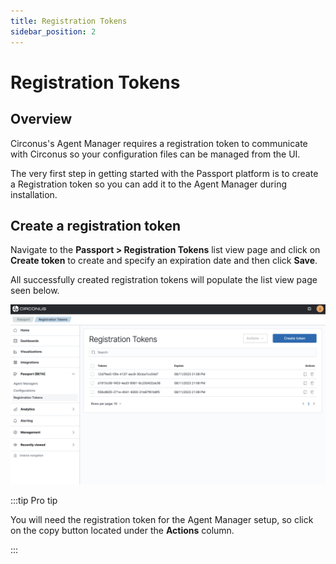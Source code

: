 ```yaml
---
title: Registration Tokens
sidebar_position: 2
---
```


# Registration Tokens

## Overview

Circonus's Agent Manager requires a registration token to communicate with Circonus so your configuration files can be managed from the UI.

The very first step in getting started with the Passport platform is to create a Registration token so you can add it to the Agent Manager during installation.

## Create a registration token

Navigate to the **Passport > Registration Tokens** list view page and click on **Create token** to create and specify an expiration date and then click **Save**.

All successfully created registration tokens will populate the list view page seen below.

![Registration list view image](./img/registration-token-list-view.png)

:::tip Pro tip

You will need the registration token for the Agent Manager setup, so click on the copy button located under the **Actions** column.

:::
